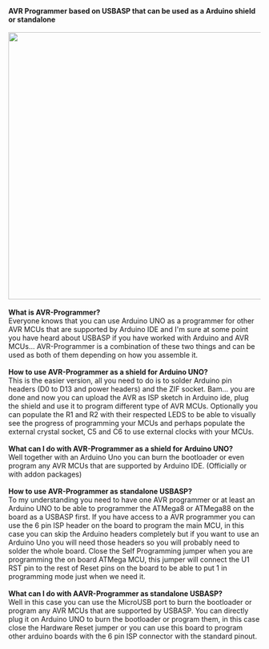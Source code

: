 <b>
AVR Programmer based on USBASP that can be used as a Arduino shield or standalone
</b>
<br><br>
<a href="https://raw.githubusercontent.com/skopusdotorg/AVR-Programmer/main/Images/AVR-Programmer-3d-view.jpg"><img alt="" src="https://raw.githubusercontent.com/skopusdotorg/AVR-Programmer/main/Images/AVR-Programmer-3d-view.jpg" style="width: 800px; height: 533px;" /></a>
<br><br>

<b>
What is AVR-Programmer?
</b><br>
Everyone knows that you can use Arduino UNO as a programmer for other AVR MCUs that are supported by Arduino IDE and I'm sure at some point you have heard about USBASP if you have worked with Arduino and AVR MCUs... AVR-Programmer is a combination of these two things and can be used as both of them depending on how you assemble it.
<br><br>

<b>
How to use AVR-Programmer as a shield for Arduino UNO?
</b><br>
This is the easier version, all you need to do is to solder Arduino pin headers (D0 to D13 and power headers) and the ZIF socket. Bam... you are done and now you can upload the AVR as ISP sketch in Arduino ide, plug the shield and use it to program different type of AVR MCUs. Optionally you can populate the R1 and R2 with their respected LEDS to be able to visually see the progress of programming your MCUs and perhaps populate the external crystal socket, C5 and C6 to use external clocks with your MCUs.
<br><br>

<b>
What can I do with AVR-Programmer as a shield for Arduino UNO?
</b><br>
Well together with an Arduino Uno you can burn the bootloader or even program any AVR MCUs that are supported by Arduino IDE. (Officially or with addon packages)
<br><br>

<b>
How to use AVR-Programmer as standalone USBASP?
</b><br>
To my understanding you need to have one AVR programmer or at least an Arduino UNO to be able to programmer the ATMega8 or ATMega88 on the board as a USBASP first. If you have access to a AVR programmer you can use the 6 pin ISP header on the board to program the main MCU, in this case you can skip the Arduino headers completely but if you want to use an Arduino Uno you will need those headers so you will probably need to solder the whole board. Close the Self Programming jumper when you are programming the on board ATMega MCU, this jumper will connect the U1 RST pin to the rest of Reset pins on the board to be able to put 1 in programming mode just when we need it.
<br><br>

<b>
What can I do with AAVR-Programmer as standalone USBASP?
</b><br>
Well in this case you can use the MicroUSB port to burn the bootloader or program any AVR MCUs that are supported by USBASP. You can directly plug it on Arduino UNO to burn the bootloader or program them, in this case close the Hardware Reset jumper or you can use this board to program other arduino boards with the 6 pin ISP connector with the standard pinout. 
<br><br>
